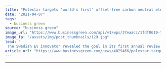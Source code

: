 ```yaml
---
title: "Polestar targets 'world's first' offset-free carbon neutral electric car by 2030"
date: "2021-04-07"
tags: 
  - business green
source: "business green"
image_url: "https://www.businessgreen.com/api/v1/wps/37eaacc/1fdf0610-7e46-4761-b11f-eba57ea46786/5/iStock-1299742634-185x114.jpg"
image_fp: "/assets/img/post_thumbnails/129.jpg"
lead: "
 The Swedish EV innovator revealed the goal in its first annual review, at which it also revealed plans to publish the full carbon footprint of its latest Polestar 2 vehicle ..."
article_url: "https://www.businessgreen.com/news/4029466/polestar-targets-world-offset-free-carbon-neutral-electric-car-2030"
---
```


---
